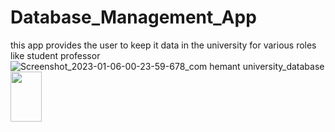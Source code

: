# Database_Management_App
this app provides the user to keep it data in the university for various roles like student professor
![Screenshot_2023-01-06-00-23-59-678_com hemant university_database](https://user-images.githubusercontent.com/112893713/211130848-036e78bd-eac9-42a7-a7a3-b41ec1f8c0d0.jpg)
<img src="https://user-images.githubusercontent.com/112893713/211130848-036e78bd-eac9-42a7-a7a3-b41ec1f8c0d0.jpg" width="50" height="80">
